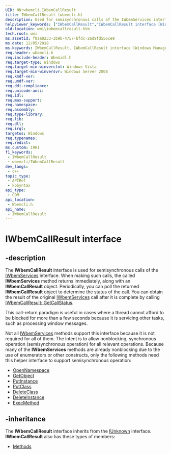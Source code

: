 ```yaml
---
UID: NN:wbemcli.IWbemCallResult
title: IWbemCallResult (wbemcli.h)
description: Used for semisynchronous calls of the IWbemServices interface. When making such calls, the called IWbemServices method returns immediately, along with an IWbemCallResult object.
helpviewer_keywords: ["IWbemCallResult","IWbemCallResult interface [Windows Management Instrumentation]","IWbemCallResult interface [Windows Management Instrumentation]","described","_hmm_iwbemcallresult","wbemcli/IWbemCallResult","wmi.iwbemcallresult"]
old-location: wmi\iwbemcallresult.htm
tech.root: wmi
ms.assetid: f0aa0233-3b9b-4757-bfdc-26d9fd556ce9
ms.date: 12/05/2018
ms.keywords: IWbemCallResult, IWbemCallResult interface [Windows Management Instrumentation], IWbemCallResult interface [Windows Management Instrumentation],described, _hmm_iwbemcallresult, wbemcli/IWbemCallResult, wmi.iwbemcallresult
req.header: wbemcli.h
req.include-header: Wbemidl.h
req.target-type: Windows
req.target-min-winverclnt: Windows Vista
req.target-min-winversvr: Windows Server 2008
req.kmdf-ver: 
req.umdf-ver: 
req.ddi-compliance: 
req.unicode-ansi: 
req.idl: 
req.max-support: 
req.namespace: 
req.assembly: 
req.type-library: 
req.lib: 
req.dll: 
req.irql: 
targetos: Windows
req.typenames: 
req.redist: 
ms.custom: 19H1
f1_keywords:
 - IWbemCallResult
 - wbemcli/IWbemCallResult
dev_langs:
 - c++
topic_type:
 - APIRef
 - kbSyntax
api_type:
 - COM
api_location:
 - Wbemcli.h
api_name:
 - IWbemCallResult
---
```


# IWbemCallResult interface


## -description

The 
<b>IWbemCallResult</b> interface is used for semisynchronous calls of the 
<a href="/windows/desktop/api/wbemcli/nn-wbemcli-iwbemservices">IWbemServices</a> interface. When making such calls, the called 
<b>IWbemServices</b> method returns immediately, along with an 
<b>IWbemCallResult</b> object. Periodically, you can poll the returned 
<b>IWbemCallResult</b> object to determine the status of the call. You can obtain the result of the original 
<a href="/windows/desktop/api/wbemcli/nn-wbemcli-iwbemservices">IWbemServices</a> call after it is complete by calling 
<a href="/windows/desktop/api/wbemcli/nf-wbemcli-iwbemcallresult-getcallstatus">IWbemCallResult::GetCallStatus</a>.

This call-return paradigm is useful in cases where a thread cannot afford to be blocked for more than a few seconds because it is servicing other tasks, such as processing window messages.

Not all 
<a href="/windows/desktop/api/wbemcli/nn-wbemcli-iwbemservices">IWbemServices</a> methods support this interface because it is not required for all of them. The intent is to allow nonblocking, synchronous operation (semisynchronous operation) for all relevant operations. Because many of the 
<b>IWbemServices</b> methods are already nonblocking due to the use of enumerators or other constructs, only 
the following methods need this helper interface to support semisynchronous operation:
<ul>
<li>
<a href="/windows/desktop/api/wbemcli/nf-wbemcli-iwbemservices-opennamespace">OpenNamespace</a>
</li>
<li>
<a href="/windows/desktop/api/wbemcli/nf-wbemcli-iwbemservices-getobject">GetObject</a>
</li>
<li>
<a href="/windows/desktop/api/wbemcli/nf-wbemcli-iwbemservices-putinstance">PutInstance</a>
</li>
<li>
<a href="/windows/desktop/api/wbemcli/nf-wbemcli-iwbemservices-putclass">PutClass</a>
</li>
<li>
<a href="/windows/desktop/api/wbemcli/nf-wbemcli-iwbemservices-deleteclass">DeleteClass</a>
</li>
<li>
<a href="/windows/desktop/api/wbemcli/nf-wbemcli-iwbemservices-deleteinstance">DeleteInstance</a>
</li>
<li>
<a href="/windows/desktop/api/wbemcli/nf-wbemcli-iwbemservices-execmethod">ExecMethod</a>
</li>
</ul>

## -inheritance

The <b xmlns:loc="http://microsoft.com/wdcml/l10n">IWbemCallResult</b> interface inherits from the <a href="/windows/desktop/api/unknwn/nn-unknwn-iunknown">IUnknown</a> interface. <b>IWbemCallResult</b> also has these types of members:
<ul>
<li><a href="https://docs.microsoft.com/">Methods</a></li>
</ul>

